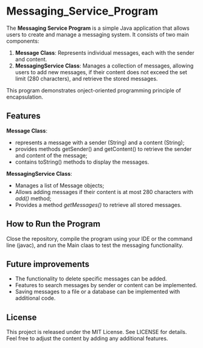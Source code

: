 # Messaging_Service_Program
The **Messaging Service Program** is a simple Java application that allows users to create and manage a messaging system. 
It consists of two main components:
1. **Message Class**: Represents individual messages, each with the sender and content.
2. **MessagingService Class**: Manages a collection of messages, allowing users to add new messages, if their content does not exceed the set limit (280 characters), and retrieve the stored messages.

This program demonstrates onject-oriented programming principle of encapsulation.

## Features
**Message Class**: 
- represents a message with a sender (String) and a content (String);
- provides methods getSender() and getContent() to retrieve the sender and content of the message;
- contains toString() methods to display the messages.

**MessagingService Class**:
- Manages a list of Message objects;
- Allows adding messages if their content is at most 280 characters with *add()* method;
- Provides a method *getMessages()* to retrieve all stored messages.

## How to Run the Program
Close the repository, compile the program using your IDE or the command line (javac), and run the Main claas to test the messaging functionality.

## Future improvements
- The functionality to delete specific messages can be added.
- Features to search messages by sender or content can be implemented.
- Saving messages to a file or a database can be implemented with additional code.

## License
This project is released under the MIT License. See LICENSE for details.
Feel free to adjust the content by adding any additional features.



